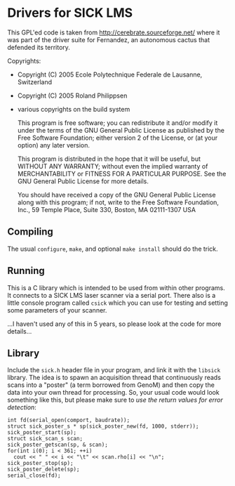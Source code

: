 Drivers for SICK LMS
====================

This GPL'ed code is taken from http://cerebrate.sourceforge.net/ where
it was part of the driver suite for Fernandez, an autonomous cactus
that defended its territory.

Copyrights:
 - Copyright (C) 2005 Ecole Polytechnique Federale de Lausanne, Switzerland
 - Copyright (C) 2005 Roland Philippsen <roland dot philippsen at gmx dot net>
 - various copyrights on the build system

    This program is free software; you can redistribute it and/or modify
    it under the terms of the GNU General Public License as published by
    the Free Software Foundation; either version 2 of the License, or
    (at your option) any later version.
    
    This program is distributed in the hope that it will be useful,
    but WITHOUT ANY WARRANTY; without even the implied warranty of
    MERCHANTABILITY or FITNESS FOR A PARTICULAR PURPOSE.  See the
    GNU General Public License for more details.
    
    You should have received a copy of the GNU General Public License
    along with this program; if not, write to the Free Software
    Foundation, Inc., 59 Temple Place, Suite 330, Boston, MA 02111-1307
    USA

Compiling
---------

The usual `configure`, `make`, and optional `make install` should do
the trick.

Running
-------

This is a C library which is intended to be used from within other
programs. It connects to a SICK LMS laser scanner via a serial
port. There also is a little console program called `csick` which you
can use for testing and setting some parameters of your scanner.

...I haven't used any of this in 5 years, so please look at the code
for more details...

Library
-------

Include the `sick.h` header file in your program, and link it with the
`libsick` library. The idea is to spawn an acquisition thread that
continuously reads scans into a "poster" (a term borrowed from GenoM)
and then copy the data into your own thread for processing. So, your
usual code would look something like this, but please make sure to
*use the return values for error detection*:

    int fd(serial_open(comport, baudrate));
    struct sick_poster_s * sp(sick_poster_new(fd, 1000, stderr));
    sick_poster_start(sp);
    struct sick_scan_s scan;
    sick_poster_getscan(sp, & scan);
    for(int i(0); i < 361; ++i)
      cout << " " << i << "\t" << scan.rho[i] << "\n";
    sick_poster_stop(sp);
    sick_poster_delete(sp);
    serial_close(fd);
